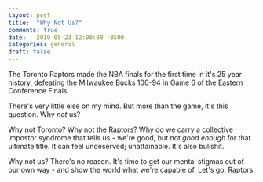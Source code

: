 ```yaml
---
layout: post
title:  "Why Not Us?"
comments: true
date:   2019-05-23 12:00:00 -0500
categories: general 
draft: false
--- 
```


The Toronto Raptors made the NBA finals for the first time in it's 25 year history, defeating the Milwaukee Bucks 100-94 in Game 6 of the Eastern Conference Finals. 

There's very little else on my mind. But more than the game, it's this question. Why _not_ us?

Why not Toronto? Why not the Raptors? Why do we carry a collective impostor syndrome that tells us - we're good, but not _good enough_ for that ultimate title. It can feel undeserved; unattainable. It's also bullshit. 

Why not us? There's no reason. It's time to get our mental stigmas out of our own way - and show the world what we're capable of. Let's go, Raptors.